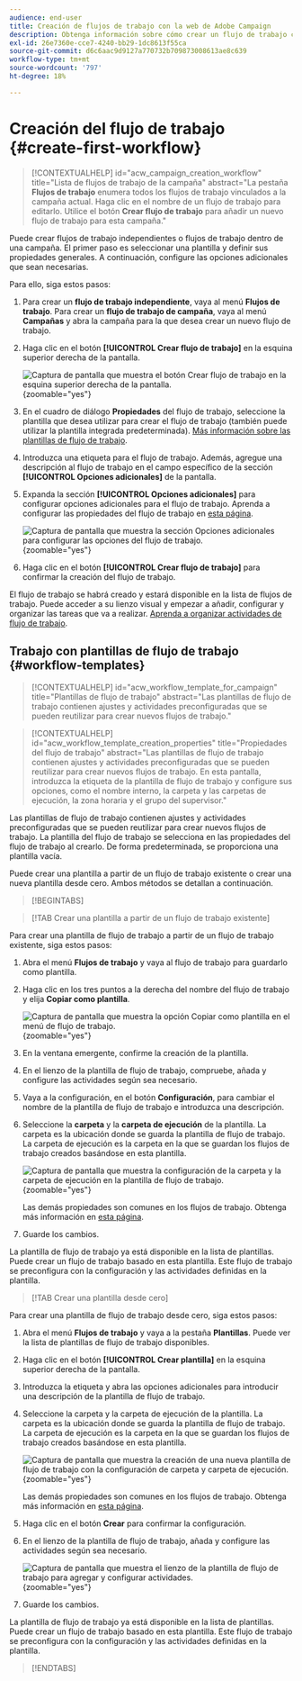 ```yaml
---
audience: end-user
title: Creación de flujos de trabajo con la web de Adobe Campaign
description: Obtenga información sobre cómo crear un flujo de trabajo con Adobe Campaign Web
exl-id: 26e7360e-cce7-4240-bb29-1dc8613f55ca
source-git-commit: d6c6aac9d9127a770732b709873008613ae8c639
workflow-type: tm+mt
source-wordcount: '797'
ht-degree: 18%

---
```


# Creación del flujo de trabajo {#create-first-workflow}

>[!CONTEXTUALHELP]
>id="acw_campaign_creation_workflow"
>title="Lista de flujos de trabajo de la campaña"
>abstract="La pestaña **Flujos de trabajo** enumera todos los flujos de trabajo vinculados a la campaña actual. Haga clic en el nombre de un flujo de trabajo para editarlo. Utilice el botón **Crear flujo de trabajo** para añadir un nuevo flujo de trabajo para esta campaña."

Puede crear flujos de trabajo independientes o flujos de trabajo dentro de una campaña. El primer paso es seleccionar una plantilla y definir sus propiedades generales. A continuación, configure las opciones adicionales que sean necesarias.

Para ello, siga estos pasos:

1. Para crear un **flujo de trabajo independiente**, vaya al menú **Flujos de trabajo**. Para crear un **flujo de trabajo de campaña**, vaya al menú **Campañas** y abra la campaña para la que desea crear un nuevo flujo de trabajo.

1. Haga clic en el botón **[!UICONTROL Crear flujo de trabajo]** en la esquina superior derecha de la pantalla.

   ![Captura de pantalla que muestra el botón Crear flujo de trabajo en la esquina superior derecha de la pantalla.](assets/workflow-create.png){zoomable="yes"}

1. En el cuadro de diálogo **Propiedades** del flujo de trabajo, seleccione la plantilla que desea utilizar para crear el flujo de trabajo (también puede utilizar la plantilla integrada predeterminada). [Más información sobre las plantillas de flujo de trabajo](#workflow-templates).

1. Introduzca una etiqueta para el flujo de trabajo. Además, agregue una descripción al flujo de trabajo en el campo específico de la sección **[!UICONTROL Opciones adicionales]** de la pantalla.

1. Expanda la sección **[!UICONTROL Opciones adicionales]** para configurar opciones adicionales para el flujo de trabajo. Aprenda a configurar las propiedades del flujo de trabajo en [esta página](workflow-settings.md#properties).

   ![Captura de pantalla que muestra la sección Opciones adicionales para configurar las opciones del flujo de trabajo.](assets/workflow-additional-options.png){zoomable="yes"}

1. Haga clic en el botón **[!UICONTROL Crear flujo de trabajo]** para confirmar la creación del flujo de trabajo.

El flujo de trabajo se habrá creado y estará disponible en la lista de flujos de trabajo. Puede acceder a su lienzo visual y empezar a añadir, configurar y organizar las tareas que va a realizar. [Aprenda a organizar actividades de flujo de trabajo](orchestrate-activities.md).

## Trabajo con plantillas de flujo de trabajo {#workflow-templates}

>[!CONTEXTUALHELP]
>id="acw_workflow_template_for_campaign"
>title="Plantillas de flujo de trabajo"
>abstract="Las plantillas de flujo de trabajo contienen ajustes y actividades preconfiguradas que se pueden reutilizar para crear nuevos flujos de trabajo."

>[!CONTEXTUALHELP]
>id="acw_workflow_template_creation_properties"
>title="Propiedades del flujo de trabajo"
>abstract="Las plantillas de flujo de trabajo contienen ajustes y actividades preconfiguradas que se pueden reutilizar para crear nuevos flujos de trabajo. En esta pantalla, introduzca la etiqueta de la plantilla de flujo de trabajo y configure sus opciones, como el nombre interno, la carpeta y las carpetas de ejecución, la zona horaria y el grupo del supervisor."

Las plantillas de flujo de trabajo contienen ajustes y actividades preconfiguradas que se pueden reutilizar para crear nuevos flujos de trabajo. La plantilla del flujo de trabajo se selecciona en las propiedades del flujo de trabajo al crearlo. De forma predeterminada, se proporciona una plantilla vacía.

Puede crear una plantilla a partir de un flujo de trabajo existente o crear una nueva plantilla desde cero. Ambos métodos se detallan a continuación.

>[!BEGINTABS]

>[!TAB Crear una plantilla a partir de un flujo de trabajo existente]

Para crear una plantilla de flujo de trabajo a partir de un flujo de trabajo existente, siga estos pasos:

1. Abra el menú **Flujos de trabajo** y vaya al flujo de trabajo para guardarlo como plantilla.
1. Haga clic en los tres puntos a la derecha del nombre del flujo de trabajo y elija **Copiar como plantilla**.

   ![Captura de pantalla que muestra la opción Copiar como plantilla en el menú de flujo de trabajo.](assets/wf-copy-as-template.png){zoomable="yes"}

1. En la ventana emergente, confirme la creación de la plantilla.
1. En el lienzo de la plantilla de flujo de trabajo, compruebe, añada y configure las actividades según sea necesario.
1. Vaya a la configuración, en el botón **Configuración**, para cambiar el nombre de la plantilla de flujo de trabajo e introduzca una descripción.
1. Seleccione la **carpeta** y la **carpeta de ejecución** de la plantilla. La carpeta es la ubicación donde se guarda la plantilla de flujo de trabajo. La carpeta de ejecución es la carpeta en la que se guardan los flujos de trabajo creados basándose en esta plantilla.

   ![Captura de pantalla que muestra la configuración de la carpeta y la carpeta de ejecución en la plantilla de flujo de trabajo.](assets/wf-settings-template.png){zoomable="yes"}

   Las demás propiedades son comunes en los flujos de trabajo. Obtenga más información en [esta página](workflow-settings.md#properties).

1. Guarde los cambios.

La plantilla de flujo de trabajo ya está disponible en la lista de plantillas. Puede crear un flujo de trabajo basado en esta plantilla. Este flujo de trabajo se preconfigura con la configuración y las actividades definidas en la plantilla.

>[!TAB Crear una plantilla desde cero]

Para crear una plantilla de flujo de trabajo desde cero, siga estos pasos:

1. Abra el menú **Flujos de trabajo** y vaya a la pestaña **Plantillas**. Puede ver la lista de plantillas de flujo de trabajo disponibles.
1. Haga clic en el botón **[!UICONTROL Crear plantilla]** en la esquina superior derecha de la pantalla.
1. Introduzca la etiqueta y abra las opciones adicionales para introducir una descripción de la plantilla de flujo de trabajo.
1. Seleccione la carpeta y la carpeta de ejecución de la plantilla. La carpeta es la ubicación donde se guarda la plantilla de flujo de trabajo. La carpeta de ejecución es la carpeta en la que se guardan los flujos de trabajo creados basándose en esta plantilla.

   ![Captura de pantalla que muestra la creación de una nueva plantilla de flujo de trabajo con la configuración de carpeta y carpeta de ejecución.](assets/new-wf-template.png){zoomable="yes"}

   Las demás propiedades son comunes en los flujos de trabajo. Obtenga más información en [esta página](workflow-settings.md#properties).

1. Haga clic en el botón **Crear** para confirmar la configuración.
1. En el lienzo de la plantilla de flujo de trabajo, añada y configure las actividades según sea necesario.

   ![Captura de pantalla que muestra el lienzo de la plantilla de flujo de trabajo para agregar y configurar actividades.](assets/wf-template-activities.png){zoomable="yes"}

1. Guarde los cambios.

La plantilla de flujo de trabajo ya está disponible en la lista de plantillas. Puede crear un flujo de trabajo basado en esta plantilla. Este flujo de trabajo se preconfigura con la configuración y las actividades definidas en la plantilla.

>[!ENDTABS]